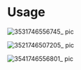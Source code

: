 
# Usage
![3531746556745_ pic](https://github.com/user-attachments/assets/3a2c99be-8624-4466-91f1-6ba7215b867d)


![3521746507205_ pic](https://github.com/user-attachments/assets/6161e2b0-f9d7-454c-821f-de4427a1cc43)


![3541746556801_ pic](https://github.com/user-attachments/assets/67d9476d-3790-4a9e-bd4d-0f15b7f9e36c)

